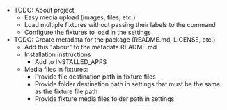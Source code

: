 - TODO: About project
    - Easy media upload (images, files, etc.)
    - Load multiple fixtures without passing their labels to the command
    - Configure the fixtures to load in the settings
- TODO: Create metadata for the package (README.md, LICENSE, etc.)
    - Add this "about" to the metadata.README.md
    - Installation instructions
        - Add to INSTALLED_APPS
    - Media files in fixtures:
        - Provide file destination path in fixture files
        - Provide folder destination path in settings that must be the same as
          the fixture file path
        - Provide fixture media files folder path in settings
